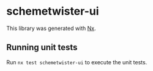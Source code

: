 # schemetwister-ui

This library was generated with [Nx](https://nx.dev).

## Running unit tests

Run `nx test schemetwister-ui` to execute the unit tests.
